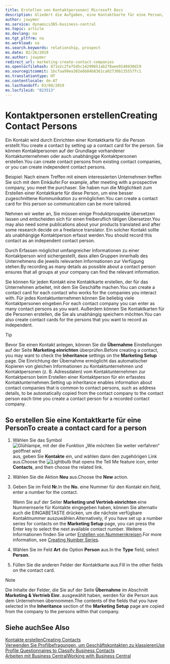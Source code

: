 ```yaml
---
title: Erstellen von Kontaktpersonen| Microsoft Docs
description: Gliedert die Aufgaben, eine Kontaktkarte für eine Person, z. B. einen Interessenten oder einen Lieferanten zu erstellen und hilft, die Beziehung zu definieren und Kommunikationen anzupassen.
author: jswymer
ms.service: dynamics365-business-central
ms.topic: article
ms.devlang: na
ms.tgt_pltfrm: na
ms.workload: na
ms.search.keywords: relationship, prospect
ms.date: 02/26/2019
ms.author: jswymer
redirect_url: marketing-create-contact-companies
ms.openlocfilehash: 871e2c2fe75d5c14299651ab278aee9140430d19
ms.sourcegitcommit: 1bcfaa99ea302e6b84b8361ca02730b135557fc1
ms.translationtype: HT
ms.contentlocale: de-AT
ms.lasthandoff: 03/08/2019
ms.locfileid: "823513"
---
```

# <a name="creating-contact-persons"></a><span data-ttu-id="6344b-103">Kontaktpersonen erstellen</span><span class="sxs-lookup"><span data-stu-id="6344b-103">Creating Contact Persons</span></span>
<span data-ttu-id="6344b-104">Ein Kontakt wird durch Einrichten einer Kontaktkarte für die Person erstellt.</span><span class="sxs-lookup"><span data-stu-id="6344b-104">You create a contact by setting up a contact card for the person.</span></span> <span data-ttu-id="6344b-105">Sie können Kontaktpersonen auf der Grundlage vorhandener Kontaktunternehmen oder auch unabhängige Kontaktpersonen erstellen.</span><span class="sxs-lookup"><span data-stu-id="6344b-105">You can create contact persons from existing contact companies, or you can create independent contact persons.</span></span>

<span data-ttu-id="6344b-106">Beispiel: Nach einem Treffen mit einem interessierten Unternehmen treffen Sie sich mit dem Einkäufer.</span><span class="sxs-lookup"><span data-stu-id="6344b-106">For example, after meeting with a prospective company, you meet the purchaser.</span></span> <span data-ttu-id="6344b-107">Sie haben nun die Möglichkeit zum Erstellen einer Kontaktkarte für diese Person, um eine besser zugeschnittene Kommunikation zu ermöglichen.</span><span class="sxs-lookup"><span data-stu-id="6344b-107">You can create a contact card for this person so communication can be more tailored.</span></span>

<span data-ttu-id="6344b-108">Nehmen wir weiter an, Sie müssen einige Produktprospekte übersetzen lassen und entscheiden sich für einen freiberuflich tätigen Übersetzer.</span><span class="sxs-lookup"><span data-stu-id="6344b-108">You may also need some publications about your products translated and after some research decide on a freelance translator.</span></span> <span data-ttu-id="6344b-109">Ein solcher Kontakt sollte als unabhängige Kontaktperson erfasst werden.</span><span class="sxs-lookup"><span data-stu-id="6344b-109">You should record this contact as an independent contact person.</span></span>

<span data-ttu-id="6344b-110">Durch Erfassen möglichst umfangreicher Informationen zu einer Kontaktperson wird sichergestellt, dass allen Gruppen innerhalb des Unternehmens die jeweils relevanten Informationen zur Verfügung stehen.</span><span class="sxs-lookup"><span data-stu-id="6344b-110">By recording as many details as possible about a contact person ensures that all groups at your company can find the relevant information.</span></span>

<span data-ttu-id="6344b-111">Sie können für jeden Kontakt eine Kontaktkarte erstellen, der für das Unternehmen arbeitet, mit dem Sie Geschäfte machen.</span><span class="sxs-lookup"><span data-stu-id="6344b-111">You can create a contact card for each contact who works for the companies you interact with.</span></span> <span data-ttu-id="6344b-112">Für jedes Kontaktunternehmen können Sie beliebig viele Kontaktpersonen eingeben.</span><span class="sxs-lookup"><span data-stu-id="6344b-112">For each contact company you can enter as many contact persons as you want.</span></span> <span data-ttu-id="6344b-113">Außerdem können Sie Kontaktkarten für die Personen erstellen, die Sie als unabhängig speichern möchten.</span><span class="sxs-lookup"><span data-stu-id="6344b-113">You can also create contact cards for the persons that you want to record as independent.</span></span>

> [!TIP]  
>   <span data-ttu-id="6344b-114">Bevor Sie einen Kontakt anlegen, können Sie die **Übernahme** Einstellungen auf der Seite **Marketing einrichten** überprüfen.</span><span class="sxs-lookup"><span data-stu-id="6344b-114">Before creating a contact, you may want to check the **Inheritance** settings on the **Marketing Setup** page.</span></span> <span data-ttu-id="6344b-115">Die Einrichtung der Übernahme ermöglicht das automatischer Kopieren von gleichen Informationen zu Kontaktunternehmen und Kontaktpersonen (z. B. Adressdaten) vom Kontaktunternehmen zur Kontaktperson beim Erstellen einer Kontaktperson für ein erfasstes Kontaktunternehmen.</span><span class="sxs-lookup"><span data-stu-id="6344b-115">Setting up inheritance enables information about contact companies that is common to contact persons, such as address details, to be automatically copied from the contact company to the contact person each time you create a contact person for a recorded contact company.</span></span>

## <a name="to-create-a-contact-card-for-a-person"></a><span data-ttu-id="6344b-116">So erstellen Sie eine Kontaktkarte für eine Person</span><span class="sxs-lookup"><span data-stu-id="6344b-116">To create a contact card for a person</span></span>
1. <span data-ttu-id="6344b-117">Wählen Sie das Symbol ![Glühlampe, mit der die Funktion „Wie möchten Sie weiter verfahren“ geöffnet wird](media/ui-search/search_small.png "Wie möchten Sie weiter verfahren?") aus, geben Sie **Kontakte** ein, und wählen dann den zugehörigen Link aus.</span><span class="sxs-lookup"><span data-stu-id="6344b-117">Choose the ![Lightbulb that opens the Tell Me feature](media/ui-search/search_small.png "Tell me what you want to do") icon, enter **Contacts**, and then choose the related link.</span></span>
2. <span data-ttu-id="6344b-118">Wählen Sie die Aktion **Neu** aus.</span><span class="sxs-lookup"><span data-stu-id="6344b-118">Choose the **New** action.</span></span>
3. <span data-ttu-id="6344b-119">Geben Sie im Feld **Nr.**</span><span class="sxs-lookup"><span data-stu-id="6344b-119">In the **No.**</span></span> <span data-ttu-id="6344b-120">eine Nummer für den Kontakt ein.</span><span class="sxs-lookup"><span data-stu-id="6344b-120">field, enter a number for the contact.</span></span>

    <span data-ttu-id="6344b-121">Wenn Sie auf der Seiter **Marketing und Vertrieb einrichten** eine Nummernserie für Kontakte eingegeben haben, können Sie alternativ auch die EINGABETASTE drücken, um die nächste verfügbare Kontaktnummer auszuwählen.</span><span class="sxs-lookup"><span data-stu-id="6344b-121">Alternatively, if you have set up a number series for contacts on the **Marketing Setup** page, you can press the Enter key to select the next available contact number.</span></span> <span data-ttu-id="6344b-122">Weitere Informationen finden Sie unter [Erstellen von Nummernkreisen](ui-create-number-series.md).</span><span class="sxs-lookup"><span data-stu-id="6344b-122">For more information, see [Creating Number Series](ui-create-number-series.md).</span></span>
4. <span data-ttu-id="6344b-123">Wählen Sie im Feld **Art** die Option **Person** aus.</span><span class="sxs-lookup"><span data-stu-id="6344b-123">In the **Type** field, select **Person**.</span></span>
5. <span data-ttu-id="6344b-124">Füllen Sie die anderen Felder der Kontaktkarte aus.</span><span class="sxs-lookup"><span data-stu-id="6344b-124">Fill in the other fields on the contact card.</span></span>

> [!NOTE]  
>   <span data-ttu-id="6344b-125">Die Inhalte der Felder, die Sie auf der Seite **Übernahme** im Abschnitt **Marketing & Vertrieb Einr.** ausgewählt haben, werden für die Person aus dem Unternehmen übernommen.</span><span class="sxs-lookup"><span data-stu-id="6344b-125">The contents of the fields that you have selected in the **Inheritance** section of the **Marketing Setup** page are copied from the company to the persons within that company.</span></span>

## <a name="see-also"></a><span data-ttu-id="6344b-126">Siehe auch</span><span class="sxs-lookup"><span data-stu-id="6344b-126">See Also</span></span>
[<span data-ttu-id="6344b-127">Kontakte erstellen</span><span class="sxs-lookup"><span data-stu-id="6344b-127">Creating Contacts</span></span>](marketing-create-contact-companies.md)  
[<span data-ttu-id="6344b-128">Verwenden Sie Profilbefragungen, um Geschäftskontakten zu klassieren</span><span class="sxs-lookup"><span data-stu-id="6344b-128">Use Profile Questionnaires to Classify Business Contacts</span></span>](marketing-create-contact-profile-questionnaire.md)  
[<span data-ttu-id="6344b-129">Arbeiten mit  Business Central</span><span class="sxs-lookup"><span data-stu-id="6344b-129">Working with Business Central</span></span>](ui-work-product.md)
